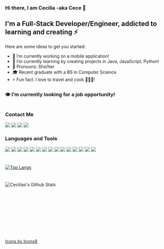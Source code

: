 ### Hi there, I am Cecilia -aka Cece 👋

## I'm a Full-Stack Developer/Engineer, addicted to learning and creating ⚡

Here are some ideas to get you started:

- 🔭 I’m currently working on a mobile application!
- 🌱 I’m currently learning by creating projects in Java, JavaScript, Python!
- 🌟 Pronouns: She/her
- 🎓 Recent graduate with a BS in Computer Science
- ⚡ Fun fact: I love to travel and cook 👩🏻‍🍳! 
### 👁 I’m currently looking for a job opportunity!
<!--- - 📝 I recently picked up blooging. Visit DEV or Medium for my articles) -->
#
### Contact Me
[<img src="https://img.icons8.com/color/48/000000/twitter-squared.png"/>][twitter]
[<img src="https://img.icons8.com/color/48/000000/instagram-new.png"/>][instagram]
[<img src="https://img.icons8.com/color/48/000000/linkedin.png"/>][linkedin]
[<img src="https://img.icons8.com/color/48/000000/worldwide-location.png"/>][website]

### Languages and Tools
[<img src="https://img.icons8.com/fluent/50/000000/visual-studio-code-2019.png"/>](https://code.visualstudio.com/)
[<img src="https://img.icons8.com/color/48/000000/java-coffee-cup-logo.png"/>](https://www.java.com/en/)
[<img src="https://img.icons8.com/color/50/000000/javascript.png"/>](https://developer.mozilla.org/en-US/docs/Web/JavaScript)
[<img src="https://img.icons8.com/office/16/000000/react.png"/>](https://reactjs.org)
[<img src="https://img.icons8.com/color/48/000000/react-native.png"/>](https://reactnative.dev)
[<img src="https://img.icons8.com/color/48/000000/vue-js.png"/>](https://vuejs.org)
[<img src="https://img.icons8.com/color/48/000000/nodejs.png"/>](https://nodejs.org/en/)
[<img src="https://img.icons8.com/color/48/000000/mongodb.png"/>](https://www.mongodb.com)
[<img src="https://img.icons8.com/color/48/000000/python.png"/>](https://www.python.org)
[<img src="https://img.icons8.com/color/48/000000/css3.png"/>](https://developer.mozilla.org/en-US/docs/Archive/CSS3)
[<img src="https://img.icons8.com/ios-filled/50/000000/c-sharp-logo.png"/>](https://docs.microsoft.com/en-us/dotnet/csharp/)
[<img src="https://img.icons8.com/color/48/000000/git.png"/>](https://git-scm.com)
[<img src="https://img.icons8.com/officel/40/000000/console.png"/>](https://www.gnu.org/software/bash/)
[<img src="https://img.icons8.com/color/48/000000/firebase.png"/>](https://firebase.google.com)
[<img src="https://img.icons8.com/color/48/000000/pycharm.png"/>](https://www.jetbrains.com/pycharm/)

#
[![Top Langs](https://github-readme-stats.vercel.app/api/top-langs/?username=cecilialuna11&layout=compact&theme=radical)](https://github.com/anuraghazra/github-readme-stats)

#

<img align="left" alt="Cecilias's Github Stats" src="https://github-readme-stats.codestackr.vercel.app/api?username=cecilialuna11&show_icons=true&hide_border=true" />

<br />
<br />
<br />
<br />
<br />
<br />
<br />
<br />
<br />
<br />


[Icons by Icons8](https://icons8.com/icons)

[website]: https://cecilialuna.com
[twitter]: https://twitter.com/_cecilialuna
[instagram]: https://www.instagram.com/code.nomad/
[linkedin]: https://www.linkedin.com/in/cecilia-banales-luna/
